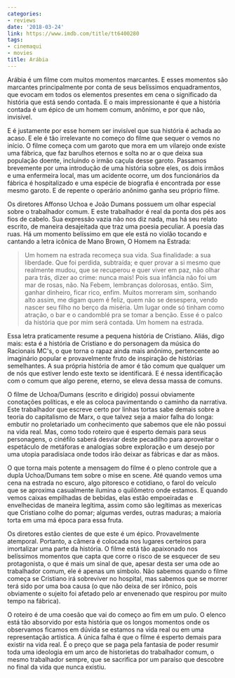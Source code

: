 ```yaml
---
categories:
- reviews
date: '2018-03-24'
link: https://www.imdb.com/title/tt6400280
tags:
- cinemaqui
- movies
title: Arábia
---
```


Arábia é um filme com muitos momentos marcantes. E esses momentos são marcantes principalmente por conta de seus belíssimos enquadramentos, que evocam em todos os elementos presentes em cena o significado da história que está sendo contada. E o mais impressionante é que a história contada é um épico de um homem comum, anônimo, e por que não, invisível.

E é justamente por esse homem ser invisível que sua história é achada ao acaso. E ele é tão irrelevante no começo do filme que sequer o vemos no início. O filme começa com um garoto que mora em um vilarejo onde existe uma fábrica, que faz barulhos eternos e solta no ar o que deixa sua população doente, incluindo o irmão caçula desse garoto. Passamos brevemente por uma introdução de uma história sobre eles, os dois irmãos e uma enfermeira local, mas um acidente ocorre, um dos funcionários da fábrica é hospitalizado e uma espécie de biografia é encontrada por esse mesmo garoto. E de repente o operário anônimo ganha seu próprio filme.

Os diretores Affonso Uchoa e João Dumans possuem um olhar especial sobre o trabalhador comum. E este trabalhador é real da ponta dos pés aos fios de cabelo. Sua expressão vazia não nos diz nada, mas há seu relato escrito, de maneira desajeitada que traz uma poesia peculiar. A poesia das ruas. Há um momento belíssimo em que ele está no violão tocando e cantando a letra icônica de Mano Brown, O Homem na Estrada:

> Um homem na estrada recomeça sua vida. 
> Sua finalidade: a sua liberdade. 
> Que foi perdida, subtraída; 
> e quer provar a si mesmo que realmente mudou, 
> que se recuperou e quer viver em paz, não olhar 
> para trás, dizer ao crime: nunca mais! 
> Pois sua infância não foi 
> um mar de rosas, não. 
> Na Febem, lembranças dolorosas, então. 
> Sim, ganhar dinheiro, ficar rico, enfim. 
> Muitos morreram sim, sonhando alto assim, 
> me digam quem é feliz, 
> quem não se desespera, vendo 
> nascer seu filho no berço da miséria. 
> Um lugar onde só tinham como atração, 
> o bar e o candomblé pra se tomar a benção. 
> Esse é o palco da história que 
> por mim será contada. 
> Um homem na estrada.

Essa letra praticamente resume a pequena história de Cristiano. Aliás, digo mais: esta é a história de Cristiano e do personagem da música do Racionais MC's, o que torna o rapaz ainda mais anônimo, pertencente ao imaginário popular e provavelmente fruto de inspiração de histórias semelhantes. A sua própria história de amor é tão comum que qualquer um de nós que estiver lendo este texto se identificará. E é nessa identificação com o comum que algo perene, eterno, se eleva dessa massa de comuns.

O filme de Uchoa/Dumans (escrito e dirigido) possui obviamente conotações políticas, e ele as coloca pavimentando o caminho da narrativa. Este trabalhador que escreve certo por linhas tortas sabe demais sobre a teoria do capitalismo de Marx, o que talvez seja a maior falha do longa: embutir no proletariado um conhecimento que sabemos que ele não possui na vida real. Mas, como todo roteiro que é esperto demais para seus personagens, o cinéfilo saberá desviar deste pecadilho para aproveitar o espetáculo de metáforas e analogias sobre exploração e um desejo por uma utopia paradisíaca onde todos irão deixar as fábricas e dar as mãos.

O que torna mais potente a mensagem do filme é o pleno controle que a dupla Uchoa/Dumans tem sobre o mise en scene. Até quando vemos uma cena na estrada no escuro, algo pitoresco e cotidiano, o farol do veículo que se aproxima casualmente ilumina o quilômetro onde estamos. E quando vemos caixas empilhadas de bebidas, elas estão empoeiradas e envelhecidas de maneira legítima, assim como são legítimas as mexericas que Cristiano colhe do pomar; algumas verdes, outras maduras; a maioria torta em uma má época para essa fruta.

Os diretores estão cientes de que este é um épico. Provavelmente atemporal. Portanto, a câmera é colocada nos lugares certeiros para imortalizar uma parte da história. O filme está tão apaixonado nos belíssimos momentos que capta que corre o risco de se esquecer de seu protagonista, o que é mais um sinal de que, apesar desta ser uma ode ao trabalhador comum, ele é apenas um símbolo. Não sabemos quando o filme começa se Cristiano irá sobreviver no hospital, mas sabemos que se morrer terá sido por uma boa causa (o que não deixa de ser irônico, pois obviamente o sujeito foi afetado pelo ar envenenado que respirou por muito tempo na fábrica).

O roteiro é de uma coesão que vai do começo ao fim em um pulo. O elenco está tão absorvido por esta história que os longos momentos onde os observamos ficamos em dúvida se estamos na vida real ou em uma representação artística. A única falha é que o filme é esperto demais para existir na vida real. É o preço que se paga pela fantasia de poder resumir toda uma ideologia em um arco de historietas do trabalhador comum, o mesmo trabalhador sempre, que se sacrifica por um paraíso que descobre no final da vida que nunca existiu.
